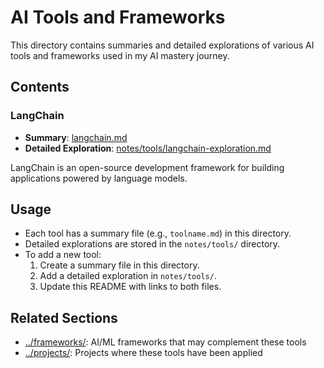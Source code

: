 # AI Tools and Frameworks

This directory contains summaries and detailed explorations of various AI tools and frameworks used in my AI mastery journey.

## Contents

### LangChain

- **Summary**: [langchain.md](langchain.md)
- **Detailed Exploration**: [notes/tools/langchain-exploration.md](../notes/tools/langchain-exploration.md)

LangChain is an open-source development framework for building applications powered by language models.

<!-- Add more tools following the same pattern as they are explored -->

## Usage

- Each tool has a summary file (e.g., `toolname.md`) in this directory.
- Detailed explorations are stored in the `notes/tools/` directory.
- To add a new tool:
  1. Create a summary file in this directory.
  2. Add a detailed exploration in `notes/tools/`.
  3. Update this README with links to both files.

## Related Sections

- [../frameworks/](../frameworks/): AI/ML frameworks that may complement these tools
- [../projects/](../projects/): Projects where these tools have been applied